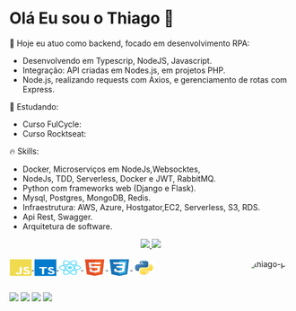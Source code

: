 # Olá Eu sou o Thiago 👋

🔭 Hoje eu atuo como backend, focado em desenvolvimento RPA:
* Desenvolvendo em Typescrip, NodeJS, Javascript.
* Integração: API criadas em Nodes.js, em projetos PHP.
* Node.js, realizando requests com Axios, e gerenciamento de rotas com Express.

 🌱 Estudando: 
 
- Curso FulCycle: 
- Curso Rocktseat:

🔥 Skills: 

* Docker, Microserviços em NodeJs,Websocktes,
* NodeJs, TDD, Serverless, Docker e JWT, RabbitMQ.
* Python com frameworks web (Django e Flask).
* Mysql, Postgres, MongoDB, Redis. 
* Infraestrutura: AWS, Azure, Hostgator,EC2, Serverless, S3, RDS.
* Api Rest, Swagger.
* Arquitetura de software.  
 
<div align="center">
  <a href="https://github.com/thiagocarvalhorodrigues">
  <img height="180em" src="https://github-readme-stats.vercel.app/api?username=thiagocarvalhorodrigues&show_icons=true&theme=dark&include_all_commits=true&count_private=true"/>
  <img height="180em" src="https://github-readme-stats.vercel.app/api/top-langs/?username=thiagocarvalhorodrigues&layout=compact&langs_count=7&theme=dark"/>
</div>
  
  </div>
<div style="display: inline_block"><br>
  <img align="center" alt="thiago-Js" height="30" width="40" src="https://raw.githubusercontent.com/devicons/devicon/master/icons/javascript/javascript-plain.svg">
  <img align="center" alt="thiago-Ts" height="30" width="40" src="https://raw.githubusercontent.com/devicons/devicon/master/icons/typescript/typescript-plain.svg">
  <img align="center" alt="thiago-React" height="30" width="40" src="https://raw.githubusercontent.com/devicons/devicon/master/icons/react/react-original.svg">
  <img align="center" alt="thiago-HTML" height="30" width="40" src="https://raw.githubusercontent.com/devicons/devicon/master/icons/html5/html5-original.svg">
  <img align="center" alt="thiago-CSS" height="30" width="40" src="https://raw.githubusercontent.com/devicons/devicon/master/icons/css3/css3-original.svg">
  <img align="center" alt="thiago-Python" height="30" width="40" src="https://raw.githubusercontent.com/devicons/devicon/master/icons/python/python-original.svg">
  
  <img align="right" alt="thiago-pic" height="150" style="border-radius:50px;" src="https://i.picasion.com/pic92/ace44f2ce6f25af98cc7cfa15abafb8d.gif">
</div>

##


 
<div> 

  <a href="https://instagram.com/tcrthiagoo" target="_blank"><img src="https://img.shields.io/badge/-Instagram-%23E4405F?style=for-the-badge&logo=instagram&logoColor=white" target="_blank"></a>
 <a href="https://discord.com/channels/968998927535861820/968998927535861823" target="_blank"><img src="https://img.shields.io/badge/Discord-7289DA?style=for-the-badge&logo=discord&logoColor=white" target="_blank"></a> 
  <a href = "mailto:tcr.thiago@gmail.com"><img src="https://img.shields.io/badge/-Gmail-%23333?style=for-the-badge&logo=gmail&logoColor=white" target="_blank"></a>
  <a href="https://www.linkedin.com/in/thiago-rodrigues-a431891a1" target="_blank"><img src="https://img.shields.io/badge/-LinkedIn-%230077B5?style=for-the-badge&logo=linkedin&logoColor=white" target="_blank"></a> 
<!--  
 ![Snake animation](https://github.com/thiagocarvalhorodrigues/thiagocarvalhorodrigues/blob/output/github-contribution-grid-snake.svg) -->
 
<!-- ![Snake animation](https://github.com/rafaballerini/rafaballerini/blob/output/github-contribution-grid-snake.svg)  -->
